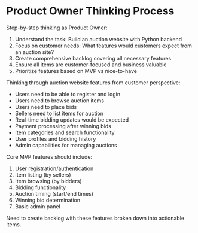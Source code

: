 # Product Owner Thinking Process

Step-by-step thinking as Product Owner:

1. Understand the task: Build an auction website with Python backend
2. Focus on customer needs: What features would customers expect from an auction site?
3. Create comprehensive backlog covering all necessary features
4. Ensure all items are customer-focused and business valuable
5. Prioritize features based on MVP vs nice-to-have

Thinking through auction website features from customer perspective:
- Users need to be able to register and login
- Users need to browse auction items
- Users need to place bids
- Sellers need to list items for auction
- Real-time bidding updates would be expected
- Payment processing after winning bids
- Item categories and search functionality
- User profiles and bidding history
- Admin capabilities for managing auctions

Core MVP features should include:
1. User registration/authentication
2. Item listing (by sellers)
3. Item browsing (by bidders)
4. Bidding functionality
5. Auction timing (start/end times)
6. Winning bid determination
7. Basic admin panel

Need to create backlog with these features broken down into actionable items.
